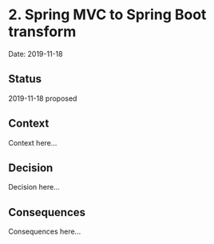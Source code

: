 # 2. Spring MVC to Spring Boot transform

Date: 2019-11-18

## Status

2019-11-18 proposed

## Context

Context here...

## Decision

Decision here...

## Consequences

Consequences here...
